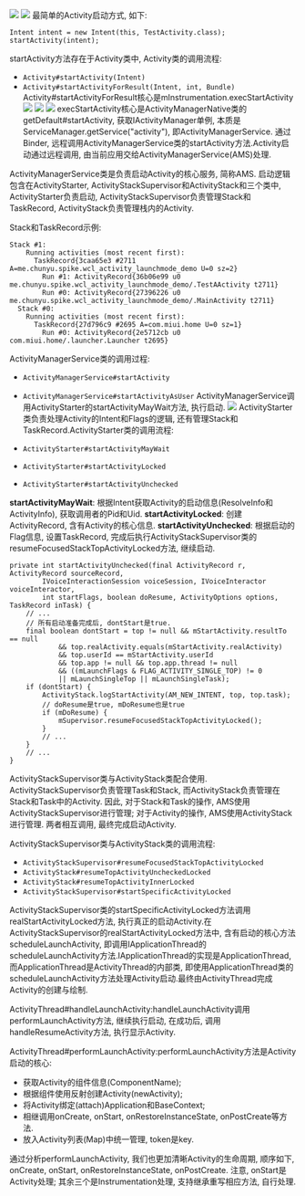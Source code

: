 ![](http://ww1.sinaimg.cn/large/006tKfTcly1ffh81xy9abj30yg0q00wu.jpg)
![](http://ww1.sinaimg.cn/large/006tKfTcly1ffh82hjymdj30pg0me402.jpg)
最简单的Activity启动方式, 如下:
```
Intent intent = new Intent(this, TestActivity.class);
startActivity(intent);
```
startActivity方法存在于Activity类中, Activity类的调用流程:
+ ``Activity#startActivity(Intent)``
+ ``Activity#startActivityForResult(Intent, int, Bundle)``
Activity#startActivityForResult核心是mInstrumentation.execStartActivity
![](http://ww2.sinaimg.cn/large/006tKfTcly1ffh8gqipnwj31hg108wqx.jpg)
![](http://ww4.sinaimg.cn/large/006tKfTcly1ffh8hpc7p2j31kw0qzk0j.jpg)
![](http://ww4.sinaimg.cn/large/006tKfTcly1ffh8j59lk5j319u0de432.jpg)
execStartActivity核心是ActivityManagerNative类的getDefault#startActivity, 获取IActivityManager单例, 本质是ServiceManager.getService("activity"), 即ActivityManagerService. 通过Binder, 远程调用ActivityManagerService类的startActivity方法.Activity启动通过远程调用, 由当前应用交给ActivityManagerService(AMS)处理.

ActivityManagerService类是负责启动Activity的核心服务, 简称AMS. 启动逻辑包含在ActivityStarter, ActivityStackSupervisor和ActivityStack和三个类中, ActivityStarter负责启动, ActivityStackSupervisor负责管理Stack和TaskRecord, ActivityStack负责管理栈内的Activity.

Stack和TaskRecord示例:

```
Stack #1:
    Running activities (most recent first):
      TaskRecord{3caa65e3 #2711 A=me.chunyu.spike.wcl_activity_launchmode_demo U=0 sz=2}
        Run #1: ActivityRecord{36b06e99 u0 me.chunyu.spike.wcl_activity_launchmode_demo/.TestAActivity t2711}
        Run #0: ActivityRecord{27396226 u0 me.chunyu.spike.wcl_activity_launchmode_demo/.MainActivity t2711}
  Stack #0:
    Running activities (most recent first):
      TaskRecord{27d796c9 #2695 A=com.miui.home U=0 sz=1}
        Run #0: ActivityRecord{2e5712cb u0 com.miui.home/.launcher.Launcher t2695}
```

ActivityManagerService类的调用过程:
+ ``ActivityManagerService#startActivity``
+ ``ActivityManagerService#startActivityAsUser``
ActivityManagerService调用ActivityStarter的startActivityMayWait方法, 执行启动.
![](http://ww2.sinaimg.cn/large/006tKfTcly1ffh8msjjh7j31kw0d944h.jpg)
ActivityStarter类负责处理Activity的Intent和Flags的逻辑, 还有管理Stack和TaskRecord.ActivityStarter类的调用流程:

+ ``ActivityStarter#startActivityMayWait``
+ ``ActivityStarter#startActivityLocked``
+ ``ActivityStarter#startActivityUnchecked``

**startActivityMayWait**: 根据Intent获取Activity的启动信息(ResolveInfo和ActivityInfo), 获取调用者的Pid和Uid.
**startActivityLocked**: 创建ActivityRecord, 含有Activity的核心信息.
**startActivityUnchecked**: 根据启动的Flag信息, 设置TaskRecord, 完成后执行ActivityStackSupervisor类的resumeFocusedStackTopActivityLocked方法, 继续启动.

```
private int startActivityUnchecked(final ActivityRecord r, ActivityRecord sourceRecord,
        IVoiceInteractionSession voiceSession, IVoiceInteractor voiceInteractor,
        int startFlags, boolean doResume, ActivityOptions options, TaskRecord inTask) {
    // ...
    // 所有启动准备完成后, dontStart是true.
    final boolean dontStart = top != null && mStartActivity.resultTo == null
            && top.realActivity.equals(mStartActivity.realActivity)
            && top.userId == mStartActivity.userId
            && top.app != null && top.app.thread != null
            && ((mLaunchFlags & FLAG_ACTIVITY_SINGLE_TOP) != 0
            || mLaunchSingleTop || mLaunchSingleTask);
    if (dontStart) {
        ActivityStack.logStartActivity(AM_NEW_INTENT, top, top.task);
        // doResume是true, mDoResume也是true 
        if (mDoResume) {
            mSupervisor.resumeFocusedStackTopActivityLocked();
        }
        // ...
    }
    // ...
}
```
ActivityStackSupervisor类与ActivityStack类配合使用. ActivityStackSupervisor负责管理Task和Stack, 而ActivityStack负责管理在Stack和Task中的Activity. 因此, 对于Stack和Task的操作, AMS使用ActivityStackSupervisor进行管理; 对于Activity的操作, AMS使用ActivityStack进行管理. 两者相互调用, 最终完成启动Activity.

ActivityStackSupervisor类与ActivityStack类的调用流程:
+ ``ActivityStackSupervisor#resumeFocusedStackTopActivityLocked``
+ ``ActivityStack#resumeTopActivityUncheckedLocked``
+ ``ActivityStack#resumeTopActivityInnerLocked``
+ ``ActivityStackSupervisor#startSpecificActivityLocked``

ActivityStackSupervisor类的startSpecificActivityLocked方法调用realStartActivityLocked方法, 执行真正的启动Activity.在ActivityStackSupervisor的realStartActivityLocked方法中, 含有启动的核心方法scheduleLaunchActivity, 即调用IApplicationThread的scheduleLaunchActivity方法.IApplicationThread的实现是ApplicationThread, 而ApplicationThread是ActivityThread的内部类, 即使用ApplicationThread类的scheduleLaunchActivity方法处理Activity启动.最终由ActivityThread完成Activity的创建与绘制.

ActivityThread#handleLaunchActivity:handleLaunchActivity调用performLaunchActivity方法, 继续执行启动, 在成功后, 调用handleResumeActivity方法, 执行显示Activity.

ActivityThread#performLaunchActivity:performLaunchActivity方法是Activity启动的核心:
+ 获取Activity的组件信息(ComponentName);
+ 根据组件使用反射创建Activity(newActivity);
+ 将Activity绑定(attach)Application和BaseContext;
+ 相继调用onCreate, onStart, onRestoreInstanceState, onPostCreate等方法.
+ 放入Activity列表(Map)中统一管理, token是key.

通过分析performLaunchActivity, 我们也更加清晰Activity的生命周期, 顺序如下, onCreate, onStart, onRestoreInstanceState, onPostCreate. 注意, onStart是Activity处理; 其余三个是Instrumentation处理, 支持继承重写相应方法, 自行处理.




